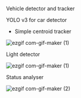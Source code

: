 
Vehicle detector and tracker

YOLO v3 for car detector
+ Simple centroid tracker

![ezgif com-gif-maker (1)](https://user-images.githubusercontent.com/27694775/111885964-f2d7bc80-89db-11eb-954c-e72c6fb6a7c0.gif)

Light detector


![ezgif com-gif-maker (1)](https://user-images.githubusercontent.com/27694775/111885671-5103a000-89da-11eb-80ad-e6875c2ac145.gif)




Status analyser


![ezgif com-gif-maker (2)](https://user-images.githubusercontent.com/27694775/111886169-43034e80-89dd-11eb-9a47-1411c00a485f.gif)

